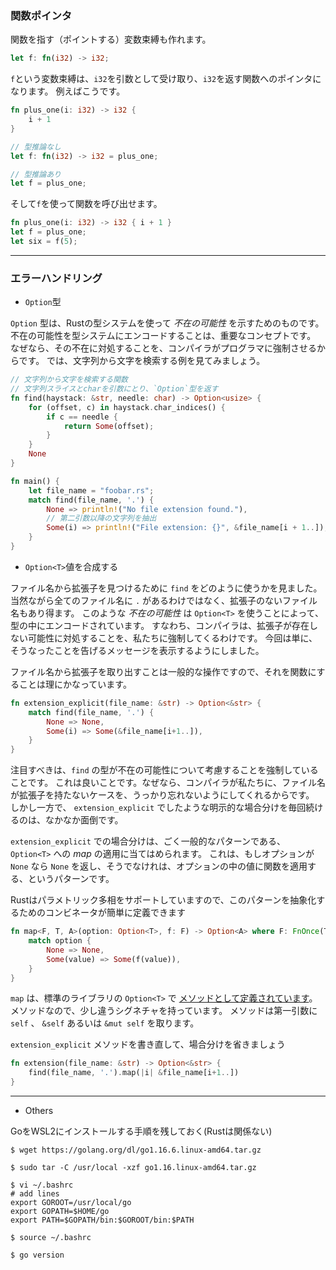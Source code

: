 ### 関数ポインタ

関数を指す（ポイントする）変数束縛も作れます。

```rust
let f: fn(i32) -> i32;
```

`f`という変数束縛は、`i32`を引数として受け取り、`i32`を返す関数へのポインタになります。 例えばこうです。

```rust
fn plus_one(i: i32) -> i32 {
    i + 1
}

// 型推論なし
let f: fn(i32) -> i32 = plus_one;

// 型推論あり
let f = plus_one;
```

そして`f`を使って関数を呼び出せます。

```rust
fn plus_one(i: i32) -> i32 { i + 1 }
let f = plus_one;
let six = f(5);
```

---

### エラーハンドリング

- `Option`型

`Option` 型は、Rustの型システムを使って *不在の可能性* を示すためのものです。 不在の可能性を型システムにエンコードすることは、重要なコンセプトです。 なぜなら、その不在に対処することを、コンパイラがプログラマに強制させるからです。 では、文字列から文字を検索する例を見てみましょう。

```rust
// 文字列から文字を検索する関数
// 文字列スライスとcharを引数にとり、`Option`型を返す
fn find(haystack: &str, needle: char) -> Option<usize> {
    for (offset, c) in haystack.char_indices() {
        if c == needle {
            return Some(offset);
        }
    }
    None
}

fn main() {
    let file_name = "foobar.rs";
    match find(file_name, '.') {
        None => println!("No file extension found."),
        // 第二引数以降の文字列を抽出
        Some(i) => println!("File extension: {}", &file_name[i + 1..]),
    }
}
```

- `Option<T>`値を合成する

ファイル名から拡張子を見つけるために `find` をどのように使うかを見ました。 当然ながら全てのファイル名に `.` があるわけではなく、拡張子のないファイル名もあり得ます。 このような *不在の可能性* は `Option<T>` を使うことによって、型の中にエンコードされています。 すなわち、コンパイラは、拡張子が存在しない可能性に対処することを、私たちに強制してくるわけです。 今回は単に、そうなったことを告げるメッセージを表示するようにしました。

ファイル名から拡張子を取り出すことは一般的な操作ですので、それを関数にすることは理にかなっています。

```rust
fn extension_explicit(file_name: &str) -> Option<&str> {
    match find(file_name, '.') {
        None => None,
        Some(i) => Some(&file_name[i+1..]),
    }
}
```

注目すべきは、`find` の型が不在の可能性について考慮することを強制していることです。 これは良いことです。なぜなら、コンパイラが私たちに、ファイル名が拡張子を持たないケースを、うっかり忘れないようにしてくれるからです。 しかし一方で、 `extension_explicit` でしたような明示的な場合分けを毎回続けるのは、なかなか面倒です。

 `extension_explicit` での場合分けは、ごく一般的なパターンである、`Option<T>` への *map* の適用に当てはめられます。 これは、もしオプションが `None` なら `None` を返し、そうでなけれは、オプションの中の値に関数を適用する、というパターンです。

Rustはパラメトリック多相をサポートしていますので、このパターンを抽象化するためのコンビネータが簡単に定義できます

```rust
fn map<F, T, A>(option: Option<T>, f: F) -> Option<A> where F: FnOnce(T) -> A {
    match option {
        None => None,
        Some(value) => Some(f(value)),
    }
}
```

 `map` は、標準のライブラリの `Option<T>` で [メソッドとして定義されています](https://github.com/rust-lang-ja/the-rust-programming-language-ja/blob/master/1.9/ja/std/option/enum.Option.html#method.map)。 メソッドなので、少し違うシグネチャを持っています。 メソッドは第一引数に `self` 、 `&self` あるいは `&mut self` を取ります。
 
`extension_explicit` メソッドを書き直して、場合分けを省きましょう

```rust
fn extension(file_name: &str) -> Option<&str> {
    find(file_name, '.').map(|i| &file_name[i+1..])
}
```



---

- Others

GoをWSL2にインストールする手順を残しておく(Rustは関係ない)

```
$ wget https://golang.org/dl/go1.16.6.linux-amd64.tar.gz

$ sudo tar -C /usr/local -xzf go1.16.linux-amd64.tar.gz

$ vi ~/.bashrc
# add lines
export GOROOT=/usr/local/go
export GOPATH=$HOME/go
export PATH=$GOPATH/bin:$GOROOT/bin:$PATH

$ source ~/.bashrc

$ go version
```